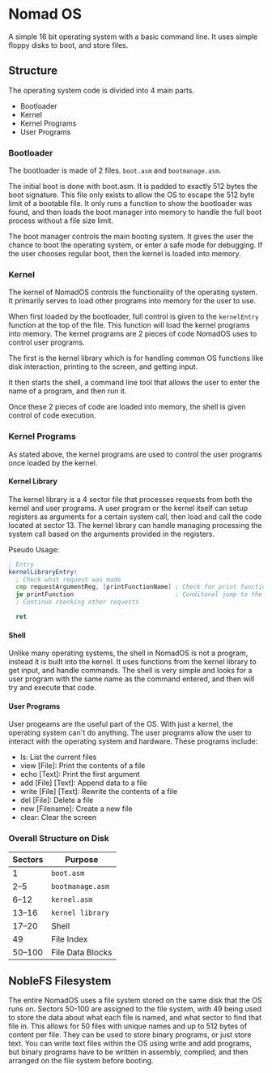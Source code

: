# Nomad OS
A simple 16 bit operating system with a basic command line.
It uses simple floppy disks to boot, and store files.

## Structure
The operating system code is divided into 4 main parts.
- Bootloader
- Kernel
- Kernel Programs
- User Programs

### Bootloader
The bootloader is made of 2 files. `boot.asm` and `bootmanage.asm`.

The initial boot is done with boot.asm. It is padded to exactly 512 bytes the boot signature.
This file only exists to allow the OS to escape the 512 byte limit of a bootable file.
It only runs a function to show the bootloader was found, and then loads the boot manager into memory to handle the full boot process without a file size limit.

The boot manager controls the main booting system.
It gives the user the chance to boot the operating system, or enter a safe mode for debugging.
If the user chooses regular boot, then the kernel is loaded into memory.

### Kernel
The kernel of NomadOS controls the functionality of the operating system.
It primarily serves to load other programs into memory for the user to use.

When first loaded by the bootloader, full control is given to the `kernelEntry` function at the top of the file.
This function will load the kernel programs into memory.
The kernel programs are 2 pieces of code NomadOS uses to control user programs.


The first is the kernel library which is for handling common OS functions like disk interaction, printing to the screen, and getting input.

It then starts the shell, a command line tool that allows the user to enter the name of a program, and then run it.

Once these 2 pieces of code are loaded into memory, the shell is given control of code execution.

### Kernel Programs
As stated above, the kernel programs are used to control the user programs once loaded by the kernel.

#### Kernel Library
The kernel library is a 4 sector file that processes requests from both the kernel and user programs.
A user program or the kernel itself can setup registers as arguments for a certain system call, then load and call the code located at sector 13.
The kernel library can handle managing processing the system call based on the arguments provided in the registers.

Pseudo Usage:
```asm
; Entry
kernelLibraryEntry:
  ; Check what request was made
  cmp requestArgumentReg, [printFunctionName] ; Check for print function
  je printFunction                            ; Conditonal jump to the print function
  ; Continue checking other requests

  ret
```

#### Shell
Unlike many operating systems, the shell in NomadOS is not a program, instead it is built into the kernel.
It uses functions from the kernel library to get input, and handle commands.
The shell is very simple and looks for a user program with the same name as the command entered, and then will try and execute that code.

#### User Programs
User progeams are the useful part of the OS.
With just a kernel, the operating system can't do anything.
The user programs allow the user to interact with the operating system and hardware.
These programs include:
- ls: List the current files
- view [File]: Print the contents of a file
- echo [Text]: Print the first argument
- add [File] [Text]: Append data to a file
- write [File] [Text]: Rewrite the contents of a file
- del [File]: Delete a file
- new [Filename]: Create a new file
- clear: Clear the screen

### Overall Structure on Disk
| Sectors      | Purpose               |
| ------------ | --------------------- |
| 1            | `boot.asm`            |
| 2–5          | `bootmanage.asm`      |
| 6–12         | `kernel.asm`          |
| 13–16        | `kernel library`      |
| 17–20        | Shell                 |
| 49           | File Index            |
| 50–100       | File Data Blocks      |


## NobleFS Filesystem
The entire NomadOS uses a file system stored on the same disk that the OS runs on.
Sectors 50-100 are assigned to the file system, with 49 being used to store the data about what each file is named, and what sector to find that file in.
This allows for 50 files with unique names and up to 512 bytes of content per file.
They can be used to store binary programs, or just store text.
You can write text files within the OS using write and add programs, but binary programs have to be written in assembly, compiled, and then arranged on the file system before booting.
